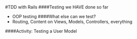 #TDD with Rails
####Testing we HAVE done so far
- OOP testing
####What else can we test?
- Routing, Content on Views, Models, Controllers, everything

####Activity: Testing a User Model
